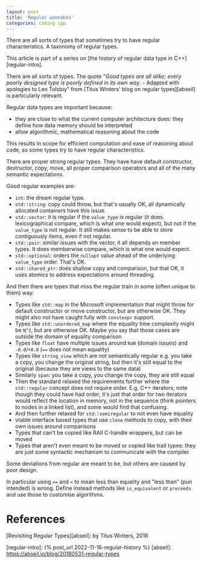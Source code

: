 ```yaml
---
layout: post
title: 'Regular wannabes'
categories: coding cpp
---
```


There are all sorts of types that sometimes try to have regular
characteristics. A taxonomy of regular types.

This article is part of a series on [the history of regular data type in
C++][regular-intro].

There are all sorts of types. The quote "_Good types are all alike; every
poorly designed type is poorly defined in its own way_. - Adapted with
apologies to Leo Tolstoy" from [Titus Winters' blog on regular types][abseil]
is particularly relevant.

Regular data types are important because:
- they are close to what the current computer architecture does: they define
  how data memory should be interpreted
- allow algorithmic, mathematical reasoning about the code

This results in scope for efficient computation and ease of reasoning about
code, so some types try to have regular characteristics.

There are proper strong regular types. They have have default constructor,
destructor, copy, move, all proper comparison operators and all of the many
semantic expectations.

Good regular examples are:
- `int`: the dream regular type.
- `std::string`: copy could throw, but that's usually OK, all dynamically
  allocated containers have this issue.
- `std::vector`: it is regular if the `value_type` is regular (it does
  lexicographical compare, which is what one would expect), but not if the
  `value_type` is not regular. It still makes sense to be able to store
  contiguously items, even if not regular.
- `std::pair`: similar issues with the vector, it all depends on member types.
  It does memberwise compare, which is what one would expect.
- `std::optional`: orders the `nullopt` value ahead of the underlying
  `value_type` order. That's OK.
- `std::shared_ptr`: does shallow copy and comparison, but that OK, it uses
  atomics to address expectations around threading.

And then there are types that miss the regular train in some (often unique to
them) way:
- Types like `std::map` in the Microsoft implementation that might throw for
  default constructor or move constructor, but are otherwise OK. They might
  also not have caught fully with `constexpr` support.
- Types like `std::unordered_map` where the equality time complexity might be
  `N^2`, but are otherwise OK. Maybe you say that those cases are outside the
  domain of equality comparison
- Types like `float` have multiple issues around `NaN` (domain issues) and
  `-0.0`/`+0.0` (`==` does not mean equality)
- Types like `string_view` which are not semantically regular e.g. you take a
  copy, you change the original string, but then it's still equal to the
  original (because they are views to the same data)
- Similarly `span`: you take a copy, you change the copy, they are still equal
- Then the standard relaxed the requirements further where the `std::regular`
  concept does not require order. E.g. C++ iterators; note though they could
  have had order, it's just that order for two iterators would reflect the
  location in memory, not in the sequence (think pointers to nodes in a linked
  list), and some would find that confusing.
- And then further relaxed for `std::semiregular` to not even have equality
- vtable interface based types that use `clone` methods to copy, with their own issues
  around comparisons
- Types that can't be copied like RAII C-handle wrappers, but can be moved
- Types that aren't even meant to be moved or copied like trait types: they are
  just some syntactic mechanism to communicate with the compiler.

Some deviations from regular are meant to be, but others are caused by poor
design.

In particular using `==` and `<` to mean less than equality and "less than"
(pun intended) is wrong. Define instead methods like `is_equivalent` or
`preceeds` and use those to customise algorithms.

# References

[Revisiting Regular Types][abseil]: by Titus Winters, 2018

[regular-intro]:    {% post_url 2022-11-16-regular-history %}
[abseil]: https://abseil.io/blog/20180531-regular-types

